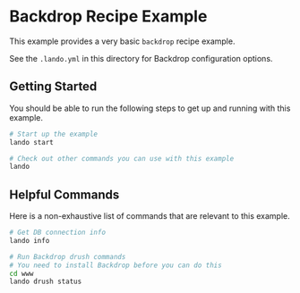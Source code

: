 Backdrop Recipe Example
=======================

This example provides a very basic `backdrop` recipe example.

See the `.lando.yml` in this directory for Backdrop configuration options.

Getting Started
---------------

You should be able to run the following steps to get up and running with this example.

```bash
# Start up the example
lando start

# Check out other commands you can use with this example
lando
```

Helpful Commands
----------------

Here is a non-exhaustive list of commands that are relevant to this example.

```bash
# Get DB connection info
lando info

# Run Backdrop drush commands
# You need to install Backdrop before you can do this
cd www
lando drush status
```
